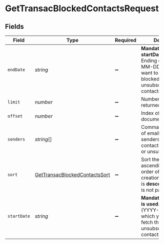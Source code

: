 # GetTransacBlockedContactsRequest


## Fields

| Field                                                                                                                           | Type                                                                                                                            | Required                                                                                                                        | Description                                                                                                                     |
| ------------------------------------------------------------------------------------------------------------------------------- | ------------------------------------------------------------------------------------------------------------------------------- | ------------------------------------------------------------------------------------------------------------------------------- | ------------------------------------------------------------------------------------------------------------------------------- |
| `endDate`                                                                                                                       | *string*                                                                                                                        | :heavy_minus_sign:                                                                                                              | **Mandatory if startDate is used.** Ending date (YYYY-MM-DD) till which you want to fetch the blocked or unsubscribed contacts<br/> |
| `limit`                                                                                                                         | *number*                                                                                                                        | :heavy_minus_sign:                                                                                                              | Number of documents returned per page                                                                                           |
| `offset`                                                                                                                        | *number*                                                                                                                        | :heavy_minus_sign:                                                                                                              | Index of the first document on the page                                                                                         |
| `senders`                                                                                                                       | *string*[]                                                                                                                      | :heavy_minus_sign:                                                                                                              | Comma separated list of emails of the senders from which contacts are blocked or unsubscribed                                   |
| `sort`                                                                                                                          | [GetTransacBlockedContactsSort](../../models/operations/gettransacblockedcontactssort.md)                                       | :heavy_minus_sign:                                                                                                              | Sort the results in the ascending/descending order of record creation. Default order is **descending** if `sort` is not passed  |
| `startDate`                                                                                                                     | *string*                                                                                                                        | :heavy_minus_sign:                                                                                                              | **Mandatory if endDate is used.** Starting date (YYYY-MM-DD) from which you want to fetch the blocked or unsubscribed contacts<br/> |